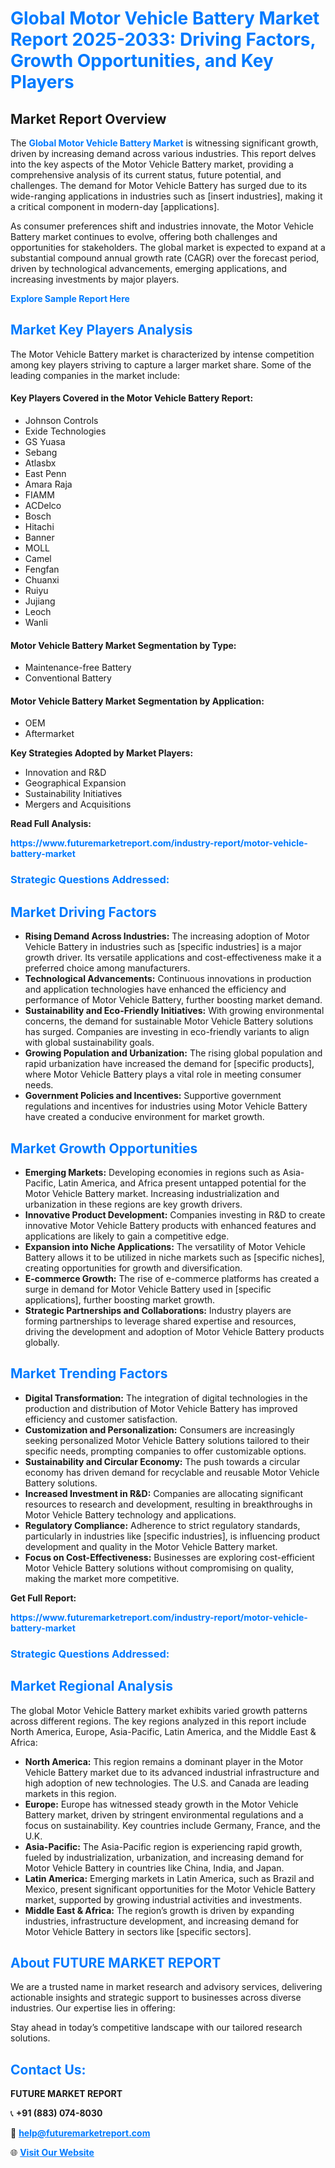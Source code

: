 <h1 style="color: #007BFF;">Global Motor Vehicle Battery Market Report 2025-2033: Driving Factors, Growth Opportunities, and Key Players</h1>

<section id="overview">
<h2>Market Report Overview</h2>
<p>The <a href="https://www.futuremarketreport.com/industry-report/motor-vehicle-battery-market" style="color: #007BFF; text-decoration: none;"><strong>Global Motor Vehicle Battery Market</strong></a> is witnessing significant growth, driven by increasing demand across various industries. This report delves into the key aspects of the Motor Vehicle Battery market, providing a comprehensive analysis of its current status, future potential, and challenges. The demand for Motor Vehicle Battery has surged due to its wide-ranging applications in industries such as [insert industries], making it a critical component in modern-day [applications].</p>
<p>As consumer preferences shift and industries innovate, the Motor Vehicle Battery market continues to evolve, offering both challenges and opportunities for stakeholders. The global market is expected to expand at a substantial compound annual growth rate (CAGR) over the forecast period, driven by technological advancements, emerging applications, and increasing investments by major players.</p>
</section>

<section id="overview">
<p><a href="https://www.futuremarketreport.com/request-sample/reportId=85928" style="color: #007BFF; text-decoration: none;"><strong>Explore Sample Report Here</strong></a></p>
</section>

<section id="key-players">
<h2 style="color: #007BFF;">Market Key Players Analysis</h2>
<p>The Motor Vehicle Battery market is characterized by intense competition among key players striving to capture a larger market share. Some of the leading companies in the market include:</p>
<h4>Key Players Covered in the Motor Vehicle Battery Report:</h4>
<ul><li>Johnson Controls</li><li>Exide Technologies</li><li>GS Yuasa</li><li>Sebang</li><li>Atlasbx</li><li>East Penn</li><li>Amara Raja</li><li>FIAMM</li><li>ACDelco</li><li>Bosch</li><li>Hitachi</li><li>Banner</li><li>MOLL</li><li>Camel</li><li>Fengfan</li><li>Chuanxi</li><li>Ruiyu</li><li>Jujiang</li><li>Leoch</li><li>Wanli</li></ul>
<h4>Motor Vehicle Battery Market Segmentation by Type:</h4>
<ul><li>Maintenance-free Battery</li><li>Conventional Battery</li></ul>

<h4>Motor Vehicle Battery Market Segmentation by Application:</h4>
<ul><li>OEM</li><li>Aftermarket</li></ul>
<p><strong>Key Strategies Adopted by Market Players:</strong></p>
<ul>
<li>Innovation and R&D</li>
<li>Geographical Expansion</li>
<li>Sustainability Initiatives</li>
<li>Mergers and Acquisitions</li>
</ul>
</section>

<section>
<p><strong>Read Full Analysis: </strong></p><a href="https://www.futuremarketreport.com/industry-report/motor-vehicle-battery-market" style="color: #007BFF; text-decoration: none;"><strong>https://www.futuremarketreport.com/industry-report/motor-vehicle-battery-market</strong></a>
<h3 style="color: #007BFF;">Strategic Questions Addressed:</h3>
</section>

<section id="driving-factors">
<h2 style="color: #007BFF;">Market Driving Factors</h2>
<ul>
<li><strong>Rising Demand Across Industries:</strong> The increasing adoption of Motor Vehicle Battery in industries such as [specific industries] is a major growth driver. Its versatile applications and cost-effectiveness make it a preferred choice among manufacturers.</li>
<li><strong>Technological Advancements:</strong> Continuous innovations in production and application technologies have enhanced the efficiency and performance of Motor Vehicle Battery, further boosting market demand.</li>
<li><strong>Sustainability and Eco-Friendly Initiatives:</strong> With growing environmental concerns, the demand for sustainable Motor Vehicle Battery solutions has surged. Companies are investing in eco-friendly variants to align with global sustainability goals.</li>
<li><strong>Growing Population and Urbanization:</strong> The rising global population and rapid urbanization have increased the demand for [specific products], where Motor Vehicle Battery plays a vital role in meeting consumer needs.</li>
<li><strong>Government Policies and Incentives:</strong> Supportive government regulations and incentives for industries using Motor Vehicle Battery have created a conducive environment for market growth.</li>
</ul>
</section>

<section id="growth-opportunities">
<h2 style="color: #007BFF;">Market Growth Opportunities</h2>
<ul>
<li><strong>Emerging Markets:</strong> Developing economies in regions such as Asia-Pacific, Latin America, and Africa present untapped potential for the Motor Vehicle Battery market. Increasing industrialization and urbanization in these regions are key growth drivers.</li>
<li><strong>Innovative Product Development:</strong> Companies investing in R&D to create innovative Motor Vehicle Battery products with enhanced features and applications are likely to gain a competitive edge.</li>
<li><strong>Expansion into Niche Applications:</strong> The versatility of Motor Vehicle Battery allows it to be utilized in niche markets such as [specific niches], creating opportunities for growth and diversification.</li>
<li><strong>E-commerce Growth:</strong> The rise of e-commerce platforms has created a surge in demand for Motor Vehicle Battery used in [specific applications], further boosting market growth.</li>
<li><strong>Strategic Partnerships and Collaborations:</strong> Industry players are forming partnerships to leverage shared expertise and resources, driving the development and adoption of Motor Vehicle Battery products globally.</li>
</ul>
</section>

<section id="trending-factors">
<h2 style="color: #007BFF;">Market Trending Factors</h2>
<ul>
<li><strong>Digital Transformation:</strong> The integration of digital technologies in the production and distribution of Motor Vehicle Battery has improved efficiency and customer satisfaction.</li>
<li><strong>Customization and Personalization:</strong> Consumers are increasingly seeking personalized Motor Vehicle Battery solutions tailored to their specific needs, prompting companies to offer customizable options.</li>
<li><strong>Sustainability and Circular Economy:</strong> The push towards a circular economy has driven demand for recyclable and reusable Motor Vehicle Battery solutions.</li>
<li><strong>Increased Investment in R&D:</strong> Companies are allocating significant resources to research and development, resulting in breakthroughs in Motor Vehicle Battery technology and applications.</li>
<li><strong>Regulatory Compliance:</strong> Adherence to strict regulatory standards, particularly in industries like [specific industries], is influencing product development and quality in the Motor Vehicle Battery market.</li>
<li><strong>Focus on Cost-Effectiveness:</strong> Businesses are exploring cost-efficient Motor Vehicle Battery solutions without compromising on quality, making the market more competitive.</li>
</ul>
</section>

<section>
<p><strong>Get Full Report: </strong></p><a href="https://www.futuremarketreport.com/industry-report/motor-vehicle-battery-market" style="color: #007BFF; text-decoration: none;"><strong>https://www.futuremarketreport.com/industry-report/motor-vehicle-battery-market</strong></a>
<h3 style="color: #007BFF;">Strategic Questions Addressed:</h3>
</section>


<section id="regional-analysis">
<h2 style="color: #007BFF;">Market Regional Analysis</h2>
<p>The global Motor Vehicle Battery market exhibits varied growth patterns across different regions. The key regions analyzed in this report include North America, Europe, Asia-Pacific, Latin America, and the Middle East & Africa:</p>
<ul>
<li><strong>North America:</strong> This region remains a dominant player in the Motor Vehicle Battery market due to its advanced industrial infrastructure and high adoption of new technologies. The U.S. and Canada are leading markets in this region.</li>
<li><strong>Europe:</strong> Europe has witnessed steady growth in the Motor Vehicle Battery market, driven by stringent environmental regulations and a focus on sustainability. Key countries include Germany, France, and the U.K.</li>
<li><strong>Asia-Pacific:</strong> The Asia-Pacific region is experiencing rapid growth, fueled by industrialization, urbanization, and increasing demand for Motor Vehicle Battery in countries like China, India, and Japan.</li>
<li><strong>Latin America:</strong> Emerging markets in Latin America, such as Brazil and Mexico, present significant opportunities for the Motor Vehicle Battery market, supported by growing industrial activities and investments.</li>
<li><strong>Middle East & Africa:</strong> The region’s growth is driven by expanding industries, infrastructure development, and increasing demand for Motor Vehicle Battery in sectors like [specific sectors].</li>
</ul>
</section>

<footer>
<h2 style="color: #007BFF;">About FUTURE MARKET REPORT</h2>
<p>We are a trusted name in market research and advisory services, delivering actionable insights and strategic support to businesses across diverse industries. Our expertise lies in offering:</p>

<p>Stay ahead in today’s competitive landscape with our tailored research solutions.</p>

<h2 style="color: #007BFF;">Contact Us:</h2>
<p><strong>FUTURE MARKET REPORT</strong></p>
<p>📞 <strong>+91 (883) 074-8030</strong></p>
<p>📧 <strong><a href="mailto:help@futuremarketreport.com" style="color: #007BFF;">help@futuremarketreport.com</a></strong></p>
<p>🌐 <strong><a href="https://www.futuremarketreport.com/" style="color: #007BFF;">Visit Our Website</a></strong></p>
</footer>